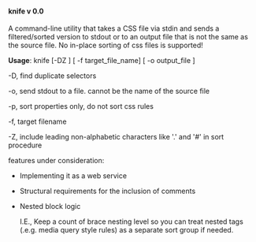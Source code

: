 #### knife v 0.0

A command-line utility that takes a CSS file via stdin and sends a filtered/sorted version to stdout or to an output file that is not the same as the source file. No in-place sorting of css files is supported!
 
**Usage**: knife [-DZ ] [ -f target_file_name] [ -o output_file ] 

-D, find duplicate selectors

-o, send stdout to a file. cannot be the name of the source file

-p, sort properties only, do not sort css rules

-f, target filename

-Z, include leading non-alphabetic characters like '.' and '#' in sort procedure



features under consideration:

+ Implementing it as a web service

+ Structural requirements for the inclusion of comments

+ Nested block logic

  I.E., Keep a count of brace nesting level so you can treat nested tags (.e.g. media query style rules) as a separate sort group if needed.
